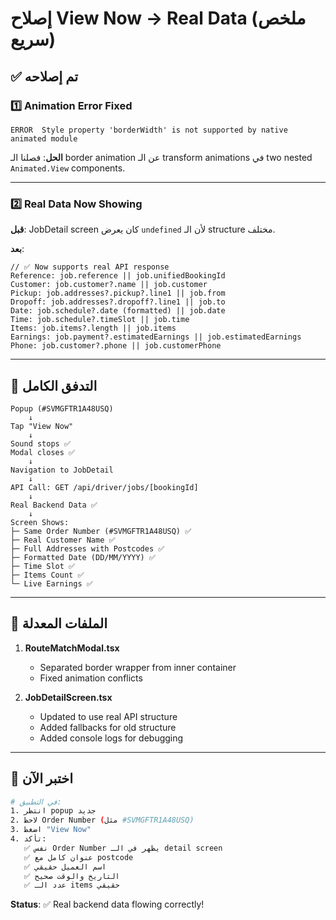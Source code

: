 # إصلاح View Now → Real Data (ملخص سريع)

## ✅ تم إصلاحه

### 1️⃣ Animation Error Fixed
```
ERROR  Style property 'borderWidth' is not supported by native animated module
```
**الحل**: فصلنا الـ border animation عن الـ transform animations في two nested `Animated.View` components.

---

### 2️⃣ Real Data Now Showing
**قبل**: JobDetail screen كان يعرض `undefined` لأن الـ structure مختلف.

**بعد**: 
```tsx
// ✅ Now supports real API response
Reference: job.reference || job.unifiedBookingId
Customer: job.customer?.name || job.customer
Pickup: job.addresses?.pickup?.line1 || job.from
Dropoff: job.addresses?.dropoff?.line1 || job.to
Date: job.schedule?.date (formatted) || job.date
Time: job.schedule?.timeSlot || job.time
Items: job.items?.length || job.items
Earnings: job.payment?.estimatedEarnings || job.estimatedEarnings
Phone: job.customer?.phone || job.customerPhone
```

---

## 🎯 التدفق الكامل

```
Popup (#SVMGFTR1A48USQ)
    ↓
Tap "View Now"
    ↓
Sound stops ✅
Modal closes ✅
    ↓
Navigation to JobDetail
    ↓
API Call: GET /api/driver/jobs/[bookingId]
    ↓
Real Backend Data ✅
    ↓
Screen Shows:
├─ Same Order Number (#SVMGFTR1A48USQ) ✅
├─ Real Customer Name ✅
├─ Full Addresses with Postcodes ✅
├─ Formatted Date (DD/MM/YYYY) ✅
├─ Time Slot ✅
├─ Items Count ✅
└─ Live Earnings ✅
```

---

## 📁 الملفات المعدلة

1. **RouteMatchModal.tsx**
   - Separated border wrapper from inner container
   - Fixed animation conflicts

2. **JobDetailScreen.tsx**
   - Updated to use real API structure
   - Added fallbacks for old structure
   - Added console logs for debugging

---

## 🧪 اختبر الآن

```bash
# في التطبيق:
1. انتظر popup جديد
2. لاحظ Order Number (مثل #SVMGFTR1A48USQ)
3. اضغط "View Now"
4. تأكد:
   ✅ نفس Order Number يظهر في الـ detail screen
   ✅ عنوان كامل مع postcode
   ✅ اسم العميل حقيقي
   ✅ التاريخ والوقت صحيح
   ✅ عدد الـ items حقيقي
```

**Status**: ✅ Real backend data flowing correctly!
